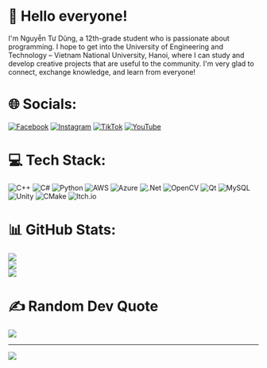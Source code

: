 # 👋 Hello everyone!
I'm Nguyễn Tư Dũng, a 12th-grade student who is passionate about programming.
I hope to get into the University of Engineering and Technology – Vietnam National University, Hanoi, where I can study and develop creative projects that are useful to the community.
I'm very glad to connect, exchange knowledge, and learn from everyone!

# 🌐 Socials:
[![Facebook](https://img.shields.io/badge/Facebook-%231877F2.svg?logo=Facebook&logoColor=white)](https://facebook.com/nguyen.tu.dung.186523) [![Instagram](https://img.shields.io/badge/Instagram-%23E4405F.svg?logo=Instagram&logoColor=white)](https://instagram.com/nguyentudung2k8) [![TikTok](https://img.shields.io/badge/TikTok-%23000000.svg?logo=TikTok&logoColor=white)](https://tiktok.com/@nguyentudung.2k8) [![YouTube](https://img.shields.io/badge/YouTube-%23FF0000.svg?logo=YouTube&logoColor=white)](https://youtube.com/@nguyentudung208) 

# 💻 Tech Stack:
![C++](https://img.shields.io/badge/c++-%2300599C.svg?style=for-the-badge&logo=c%2B%2B&logoColor=white) ![C#](https://img.shields.io/badge/c%23-%23239120.svg?style=for-the-badge&logo=csharp&logoColor=white) ![Python](https://img.shields.io/badge/python-3670A0?style=for-the-badge&logo=python&logoColor=ffdd54) ![AWS](https://img.shields.io/badge/AWS-%23FF9900.svg?style=for-the-badge&logo=amazon-aws&logoColor=white) ![Azure](https://img.shields.io/badge/azure-%230072C6.svg?style=for-the-badge&logo=microsoftazure&logoColor=white) ![.Net](https://img.shields.io/badge/.NET-5C2D91?style=for-the-badge&logo=.net&logoColor=white) ![OpenCV](https://img.shields.io/badge/opencv-%23white.svg?style=for-the-badge&logo=opencv&logoColor=white) ![Qt](https://img.shields.io/badge/Qt-%23217346.svg?style=for-the-badge&logo=Qt&logoColor=white) ![MySQL](https://img.shields.io/badge/mysql-4479A1.svg?style=for-the-badge&logo=mysql&logoColor=white) ![Unity](https://img.shields.io/badge/unity-%23000000.svg?style=for-the-badge&logo=unity&logoColor=white) ![CMake](https://img.shields.io/badge/CMake-%23008FBA.svg?style=for-the-badge&logo=cmake&logoColor=white) ![Itch.io](https://img.shields.io/badge/Itch-%23FF0B34.svg?style=for-the-badge&logo=Itch.io&logoColor=white)
# 📊 GitHub Stats:
![](https://github-readme-stats.vercel.app/api?username=Nguyentudung&theme=dark&hide_border=false&include_all_commits=false&count_private=false)<br/>
![](https://nirzak-streak-stats.vercel.app/?user=Nguyentudung&theme=dark&hide_border=false)<br/>
![](https://github-readme-stats.vercel.app/api/top-langs/?username=Nguyentudung&theme=dark&hide_border=false&include_all_commits=false&count_private=false&layout=compact)

# ✍️ Random Dev Quote
![](https://quotes-github-readme.vercel.app/api?type=horizontal&theme=dark)

---
[![](https://visitcount.itsvg.in/api?id=Nguyentudung&icon=0&color=0)](https://visitcount.itsvg.in)

<!-- Proudly created with GPRM ( https://gprm.itsvg.in ) -->
